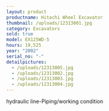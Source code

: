 ```yaml
---
layout: product
productname: Hitachi Wheel Excavator
thumbnail: /uploads/12313001.jpg
category: Excavators
sold: true
model: EX125WD-5
hours: 19,525
year: "2002"
serial_no: "-"
detailpictures:
  - /uploads/12313005.jpg
  - /uploads/12313002.jpg
  - /uploads/12313003.jpg
  - /uploads/12313004.jpg
---
```

hydraulic line-Piping/working condition